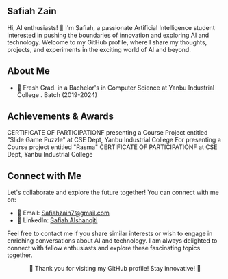 ## Safiah Zain
Hi, AI enthusiasts! 👋 I'm Safiah, a passionate Artificial Intelligence student interested in pushing the boundaries of innovation and exploring AI and technology. Welcome to my GitHub profile, where I share my thoughts, projects, and experiments in the exciting world of AI and beyond.
 ## About Me

- 🧠 Fresh Grad. in a Bachelor's in Computer Science
 at  Yanbu Industrial College
. Batch (2019-2024) 

## Achievements & Awards

CERTIFICATE OF PARTICIPATIONF presenting a Course Project entitled "Slide Game Puzzle" at CSE Dept, Yanbu Industrial College
For presenting a Course project entitled "Rasma"
CERTIFICATE OF PARTICIPATIONF at CSE Dept, Yanbu Industrial College

## Connect with Me

Let's collaborate and explore the future together! You can connect with me on:

- 📧 Email: [Safiahzain7@gmail.com](mailto:aSafiahzain7@gmail.com)
- 💼 LinkedIn: [Safiah Alshanqiti](https://www.linkedin.com/in/safiah-alshanqiti)

Feel free to contact me if you share similar interests or wish to engage in enriching conversations about AI and technology. I am always delighted to connect with fellow enthusiasts and explore these fascinating topics together.

<!-- Footer -->

<p align="center">
  🌟 Thank you for visiting my GitHub profile! Stay innovative! 🌟
</p>
